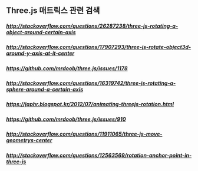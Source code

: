 ## Three.js 매트릭스 관련 검색

##### http://stackoverflow.com/questions/26287238/three-js-rotating-a-object-around-certain-axis
##### http://stackoverflow.com/questions/17907293/three-js-rotate-object3d-around-y-axis-at-it-center
##### https://github.com/mrdoob/three.js/issues/1178
##### http://stackoverflow.com/questions/16319742/three-js-rotating-a-sphere-around-a-certain-axis
##### https://japhr.blogspot.kr/2012/07/animating-threejs-rotation.html
##### https://github.com/mrdoob/three.js/issues/910
##### http://stackoverflow.com/questions/11911065/three-js-move-geometrys-center
##### http://stackoverflow.com/questions/12563569/rotation-anchor-point-in-three-js